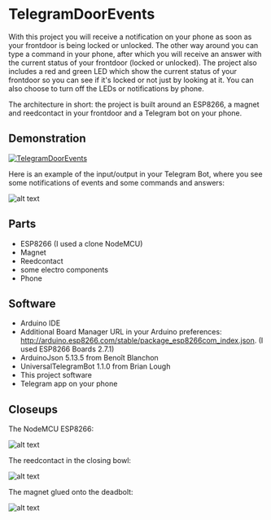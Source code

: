 # TelegramDoorEvents

With this project you will receive a notification on your phone as soon as your frontdoor is being locked or unlocked. The other way around you can type a command in your phone, after which you will receive an answer with the current status of your frontdoor (locked or unlocked).
The project also includes a red and green LED which show the current status of your frontdoor so you can see if it's locked or not just by looking at it. You can also choose to turn off the LEDs or notifications by phone.

The architecture in short: the project is built around an ESP8266, a magnet and reedcontact in your frontdoor and a Telegram bot on your phone. 

## Demonstration

[![TelegramDoorEvents](http://img.youtube.com/vi/YS4xPLxDfxo/0.jpg)](http://www.youtube.com/watch?v=YS4xPLxDfxo "TelegramDoorEvents")

Here is an example of the input/output in your Telegram Bot, where you see some notifications of events and some commands and answers:

![alt text](https://i.postimg.cc/Gmvcwf8n/telegram-frontdoor-bot.png)


## Parts
* ESP8266 (I used a clone NodeMCU)
* Magnet
* Reedcontact
* some electro components
* Phone

## Software
* Arduino IDE
* Additional Board Manager URL in your Arduino preferences: http://arduino.esp8266.com/stable/package_esp8266com_index.json. (I used ESP8266 Boards 2.7.1)
* ArduinoJson 5.13.5 from Benoît Blanchon
* UniversalTelegramBot 1.1.0 from Brian Lough
* This project software
* Telegram app on your phone

## Closeups

The NodeMCU ESP8266:

![alt text](https://i.postimg.cc/fbJk4CNc/esp8266-frontdoor.jpg)

The reedcontact in the closing bowl:

![alt text](https://i.postimg.cc/x1sqF7Wj/reedcontact-frontdoor.jpg)

The magnet glued onto the deadbolt: 

![alt text](https://i.postimg.cc/pTCSDfmS/magnet-frontdoor.png)
